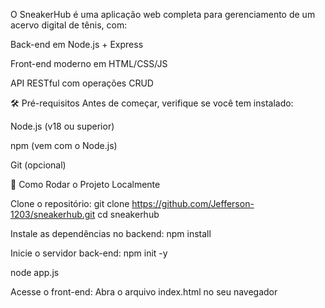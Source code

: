 O SneakerHub é uma aplicação web completa para gerenciamento de um acervo digital de tênis, com:

Back-end em Node.js + Express

Front-end moderno em HTML/CSS/JS

API RESTful com operações CRUD

🛠 Pré-requisitos Antes de começar, verifique se você tem instalado:

Node.js (v18 ou superior)

npm (vem com o Node.js)

Git (opcional)

🚀 Como Rodar o Projeto Localmente

Clone o repositório: git clone https://github.com/Jefferson-1203/sneakerhub.git cd sneakerhub

Instale as dependências no backend: npm install

Inicie o servidor back-end: npm init -y

node app.js

Acesse o front-end: Abra o arquivo index.html no seu navegador
